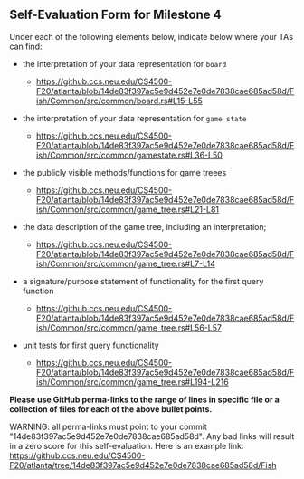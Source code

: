 ## Self-Evaluation Form for Milestone 4

Under each of the following elements below, indicate below where your
TAs can find:

- the interpretation of your data representation for `board`
  - https://github.ccs.neu.edu/CS4500-F20/atlanta/blob/14de83f397ac5e9d452e7e0de7838cae685ad58d/Fish/Common/src/common/board.rs#L15-L55


- the interpretation of your data representation for `game state`
  - https://github.ccs.neu.edu/CS4500-F20/atlanta/blob/14de83f397ac5e9d452e7e0de7838cae685ad58d/Fish/Common/src/common/gamestate.rs#L36-L50



- the publicly visible methods/functions for game treees 
  - https://github.ccs.neu.edu/CS4500-F20/atlanta/blob/14de83f397ac5e9d452e7e0de7838cae685ad58d/Fish/Common/src/common/game_tree.rs#L21-L81


- the data description of the game tree, including an interpretation;
  - https://github.ccs.neu.edu/CS4500-F20/atlanta/blob/14de83f397ac5e9d452e7e0de7838cae685ad58d/Fish/Common/src/common/game_tree.rs#L7-L14


- a signature/purpose statement of functionality for the first query function
  - https://github.ccs.neu.edu/CS4500-F20/atlanta/blob/14de83f397ac5e9d452e7e0de7838cae685ad58d/Fish/Common/src/common/game_tree.rs#L56-L57


- unit tests for first query functionality
  - https://github.ccs.neu.edu/CS4500-F20/atlanta/blob/14de83f397ac5e9d452e7e0de7838cae685ad58d/Fish/Common/src/common/game_tree.rs#L194-L216

**Please use GitHub perma-links to the range of lines in specific
file or a collection of files for each of the above bullet points.**

  WARNING: all perma-links must point to your commit "14de83f397ac5e9d452e7e0de7838cae685ad58d".
  Any bad links will result in a zero score for this self-evaluation.
  Here is an example link:
    <https://github.ccs.neu.edu/CS4500-F20/atlanta/tree/14de83f397ac5e9d452e7e0de7838cae685ad58d/Fish>

